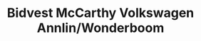---
title: "Bidvest McCarthy Volkswagen Annlin/Wonderboom"
url: /pretoria/bidvest-mccarthy-volkswagen-annlin-wonderboom/
shop: car
---